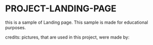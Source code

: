 # PROJECT-LANDING-PAGE
this is a sample of Landing page. This sample is made for educational purposes.

credits:
pictures, that are used in this project, were made by: 
